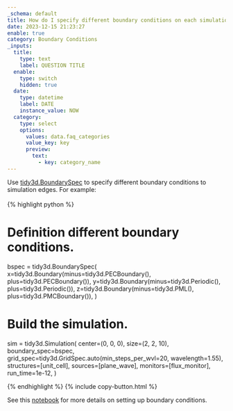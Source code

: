 ```yaml
---
_schema: default
title: How do I specify different boundary conditions on each simulation domain edge?
date: 2023-12-15 21:23:27
enable: true
category: Boundary Conditions
_inputs:
  title:
    type: text
    label: QUESTION TITLE
  enable:
    type: switch
    hidden: true
  date:
    type: datetime
    label: DATE
    instance_value: NOW
  category:
    type: select
    options:
      values: data.faq_categories
      value_key: key
      preview:
        text:
          - key: category_name
---
```

<div><div>Use&nbsp;<a target="_blank" rel="noopener" href="https://docs.flexcompute.com/projects/tidy3d/en/latest/_autosummary/tidy3d.BoundarySpec.html#tidy3d.BoundarySpec">tidy3d.BoundarySpec</a>&nbsp;to specify different boundary conditions to simulation edges. For example:</div><div> </div><div markdown class="code-snippet">{% highlight python %}

# Definition different boundary conditions.
bspec = tidy3d.BoundarySpec(
    x=tidy3d.Boundary(minus=tidy3d.PECBoundary(), plus=tidy3d.PECBoundary()),
    y=tidy3d.Boundary(minus=tidy3d.Periodic(), plus=tidy3d.Periodic()),
    z=tidy3d.Boundary(minus=tidy3d.PML(), plus=tidy3d.PMCBoundary()),
)

# Build the simulation.
sim = tidy3d.Simulation(
    center=(0, 0, 0),
    size=(2, 2, 10),
    boundary_spec=bspec,
    grid_spec=tidy3d.GridSpec.auto(min_steps_per_wvl=20, wavelength=1.55),
    structures=[unit_cell],
    sources=[plane_wave],
    monitors=[flux_monitor],
    run_time=1e-12,
)

{% endhighlight %}
{% include copy-button.html %}</div></div>

See this [notebook](https://www.flexcompute.com/tidy3d/examples/notebooks/BoundaryConditions/) for more details on setting up boundary conditions.